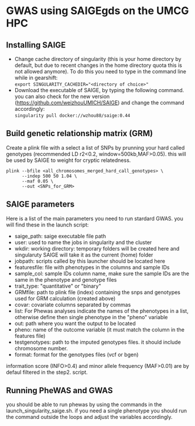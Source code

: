 # GWAS using SAIGEgds on the UMCG HPC

## Installing SAIGE
- Change cache directory of singularity (this is your home directory by default, but due to recent changes in the home directory quota this is not allowed anymore). To do this you need to type in the command line while in gearshift:  \
```export SINGULARITY_CACHEDIR="<directory of choice>" ```
- Download the executable of SAIGE, by typing the following command. you can also check for the new version (https://github.com/weizhouUMICH/SAIGE) and change the command accordingly:  \
```singularity pull docker://wzhou88/saige:0.44```

## Build genetic relationship matrix (GRM)
Create a plink file with a select a list of SNPs by prunning your hard called genotypes (recommended LD r2<0.2, window=500kb,MAF>0.05). this will be used by SAIGE to weight for cryptic relatedness.
``` 
plink --bfile <all_chromosomes_merged_hard_call_genotypes> \
      --indep 500 50 1.04 \
      --maf 0.05 \
      --out <SNPs_for_GRM> 
 ```

## SAIGE parameters
Here is a list of the main parameters you need to run stardard GWAS. you will find these in the launch script: 
- saige_path: saige executable file path
- user: used to name the jobs in singularity and the cluster
- wkdir: working directory: temporary folders will be created here and singularuty SAIGE will take it as the current (home) folder
- jobpath: scripts called by this launcher should be located here
- featuresfile: file with phenotypes in the columns and sample IDs
- sample_col: sample IDs column name, make sure the sample IDs are the same in the phenotype and genotype files
- trait_type: "quantitative" or "binary"
- GRMfile: path to plink file (index) containing the snps and genotypes used for GRM calculation (created above)
- covar: covariate columns separated by commas
- list: For Phewas analyses indicate the names of the phenotypes in a list, otherwise define then single phenotype in the "pheno" variable
- out: path where you want the output to be located
- pheno: name of the outcome variable (it must match the column in the features file)
- testgenotypes: path to the imputed genotypes files. it should include chromosome number.
- format: format for the genotypes files (vcf or bgen)

information score (INFO>0.4) and minor allele frequency (MAF>0.01) are by defaul filtered in the step2. script.

## Running PheWAS and GWAS
you should be able to run phewas by using the commands in  the launch_singularity_saige.sh. if you need a single phenotype you should run the command outside the loops and adjust the variables accordingly.




